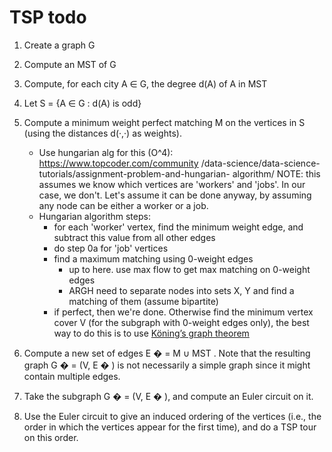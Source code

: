 # TSP todo

1. Create a graph G

2. Compute an MST of G

3. Compute, for each city A ∈ G, the degree d(A) of A in MST

4. Let S = {A ∈ G : d(A) is odd}

5. Compute a minimum weight perfect matching M on the vertices in S (using the dis­tances d(·,·) as weights).
    - Use hungarian alg for this (O^4): https://www.topcoder.com/community
      /data-science/data-science-tutorials/assignment-problem-and-hungarian-
      algorithm/
      NOTE: this assumes we know which vertices are 'workers' and 'jobs'.
      In our case, we don't. Let's assume it can be done anyway, by assuming
      any node can be either a worker or a job.
    - Hungarian algorithm steps:
        + for each 'worker' vertex, find the minimum weight edge, and
          subtract this value from all other edges
        + do step 0a for 'job' vertices
        + find a maximum matching using 0-weight edges
            * up to here. use max flow to get max matching on 0-weight edges
            * ARGH need to separate nodes into sets X, Y and find a matching of them (assume bipartite)
        + if perfect, then we're done. Otherwise find the minimum vertex
          cover V (for the subgraph with 0-weight edges only), the best way
          to do this is to use [Köning’s graph theorem]()

6. Compute a new set of edges E � = M ∪ MST . Note that the resulting graph G � = (V, E � )
is not necessarily a simple graph since it might contain multiple edges.

7. Take the subgraph G � = (V, E � ), and compute an Euler circuit on it.

8. Use the Euler circuit to give an induced ordering of the vertices (i.e., the order in which
the vertices appear for the first time), and do a TSP tour on this order.